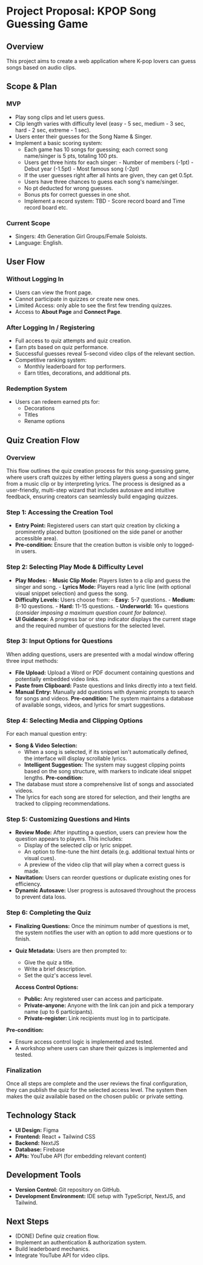 # Project Proposal: KPOP Song Guessing Game

## Overview
This project aims to create a web application where K-pop lovers can guess songs based on audio clips.


## Scope & Plan
### MVP
- Play song clips and let users guess.
- Clip length varies with difficulty level (easy - 5 sec, medium - 3 sec, hard - 2 sec, extreme - 1 sec).
- Users enter their guesses for the Song Name & Singer.
- Implement a basic scoring system:
    - Each game has 10 songs for guessing; each correct song name/singer is 5 pts, totaling 100 pts.
    - Users get three hints for each singer:
          - Number of members (-1pt)
          - Debut year (-1.5pt)
          - Most famous song (-2pt)
    - If the user guesses right after all hints are given, they can get 0.5pt.
    - Users have three chances to guess each song's name/singer.
    - No pt deducted for wrong guesses.
    - Bonus pts for correct guesses in one shot.
    - Implement a record system: TBD
          - Score record board and Time record board etc.

### Current Scope
- Singers: 4th Generation Girl Groups/Female Soloists.
- Language: English.


## User Flow
### Without Logging In
- Users can view the front page.
- Cannot participate in quizzes or create new ones.
- Limited Access: only able to see the first few trending quizzes.
- Access to **About Page** and **Connect Page**.

### After Logging In / Registering
- Full access to quiz attempts and quiz creation.
- Earn pts based on quiz performance.
- Successful guesses reveal 5-second video clips of the relevant section.
- Competitive ranking system:
    - Monthly leaderboard for top performers.
    - Earn titles, decorations, and additional pts.

### Redemption System
- Users can redeem earned pts for:
    - Decorations
    - Titles
    - Rename options


## Quiz Creation Flow

### Overview
This flow outlines the quiz creation process for this song-guessing game, where users craft quizzes by either letting players guess a song and singer from a music clip or by interpreting lyrics. The process is designed as a user-friendly, multi-step wizard that includes autosave and intuitive feedback, ensuring creators can seamlessly build engaging quizzes.

### Step 1: Accessing the Creation Tool
- **Entry Point:**
  Registered users can start quiz creation by clicking a prominently placed button (positioned on the side panel or another accessible area).
- **Pre-condition:**
  Ensure that the creation button is visible only to logged-in users.

### Step 2: Selecting Play Mode & Difficulty Level
- **Play Modes:**
      - **Music Clip Mode:** Players listen to a clip and guess the singer and song.
      - **Lyrics Mode:** Players read a lyric line (with optional visual snippet selection) and guess the song.
- **Difficulty Levels:**
  Users choose from:
      - **Easy:** 5-7 questions.
      - **Medium:** 8-10 questions.
      - **Hard:** 11-15 questions.
      - **Underworld:** 16+ questions *(consider imposing a maximum question count for balance)*.
- **UI Guidance:**
  A progress bar or step indicator displays the current stage and the required number of questions for the selected level.

### Step 3: Input Options for Questions
When adding questions, users are presented with a modal window offering three input methods:
- **File Upload:**
  Upload a Word or PDF document containing questions and potentially embedded video links.
- **Paste from Clipboard:**
  Paste questions and links directly into a text field.
- **Manual Entry:**
  Manually add questions with dynamic prompts to search for songs and videos.
**Pre-condition:**
  The system maintains a database of available songs, videos, and lyrics for smart suggestions.

### Step 4: Selecting Media and Clipping Options
For each manual question entry:
- **Song & Video Selection:**
    - When a song is selected, if its snippet isn't automatically defined, the interface will display scrollable lyrics.
    - **Intelligent Suggestion:**
      The system may suggest clipping points based on the song structure, with markers to indicate ideal snippet lengths.
**Pre-condition:**
- The database must store a comprehensive list of songs and associated videos.
- The lyrics for each song are stored for selection, and their lengths are tracked to clipping recommendations.

### Step 5: Customizing Questions and Hints
- **Review Mode:**
  After inputting a question, users can preview how the question appears to players. This includes:
    - Display of the selected clip or lyric snippet.
    - An option to fine-tune the hint details (e.g. additional textual hints or visual cues).
    - A preview of the video clip that will play when a correct guess is made.
- **Navitation:**
  Users can reorder questions or duplicate existing ones for efficiency.
- **Dynamic Autosave:**
  User progress is autosaved throughout the process to prevent data loss.

### Step 6: Completing the Quiz
- **Finalizing Questions:**
  Once the minimum number of questions is met, the system notifies the user with an option to add more questions or to finish.
- **Quiz Metadata:**
  Users are then prompted to:
    - Give the quiz a title.
    - Write a brief description.
    - Set the quiz's access level.
    
    **Access Control Options:**
    - **Public:** Any registered user can access and participate.
    - **Private-anyone:** Anyone with the link can join and pick a temporary name (up to 6 participants).
    - **Private-register:** Link recipients must log in to participate.

**Pre-condition:**
- Ensure access control logic is implemented and tested.
- A workshop where users can share their quizzes is implemented and tested.

### Finalization
Once all steps are complete and the user reviews the final configuration, they can publish the quiz for the selected access level. The system then makes the quiz available based on the chosen public or private setting.

 
## Technology Stack
- **UI Design:** Figma
- **Frontend:** React + Tailwind CSS
- **Backend:** NextJS
- **Database:** Firebase
- **APIs:** YouTube API (for embedding relevant content)


## Development Tools
- **Version Control:** Git repository on GitHub.
- **Development Environment:** IDE setup with TypeScript, NextJS, and Tailwind.


## Next Steps
- (DONE) Define quiz creation flow.
- Implement an authentication & authorization system.
- Build leaderboard mechanics.
- Integrate YouTube API for video clips.
